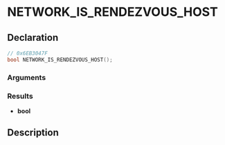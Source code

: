 # NETWORK_IS_RENDEZVOUS_HOST

## Declaration
```cpp
// 0x6EB3047F
bool NETWORK_IS_RENDEZVOUS_HOST();
```

### Arguments

### Results
- **bool**

## Description
